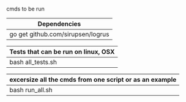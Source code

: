 
cmds to be run

|Dependencies|
|-------|
|go get github.com/sirupsen/logrus|

|Tests that can be run on linux, OSX|
|---------------------|
|bash all_tests.sh|

|excersize all the cmds from one script or as an example|
|------------------------------------------|
|bash run_all.sh|
